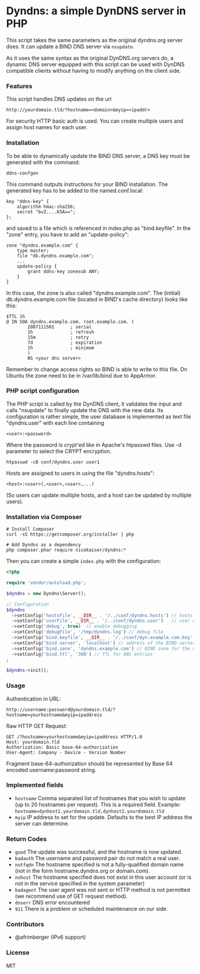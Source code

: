 # Dyndns: a simple DynDNS server in PHP

This script takes the same parameters as the original dyndns.org server does. It can update a BIND DNS server via `nsupdate`.

As it uses the same syntax as the original DynDNS.org servers do, a dynamic DNS server equipped with this script can be used with DynDNS compatible clients without having to modify anything on the client side.


### Features

This script handles DNS updates on the url

    http://yourdomain.tld/?hostname=<domain>&myip=<ipaddr>

For security HTTP basic auth is used. You can create multiple users and assign host names for each user.


### Installation

To be able to dynamically update the BIND DNS server, a DNS key must be generated with the command:

    ddns-confgen

This command outputs instructions for your BIND installation. The generated key has to be added to the named.conf.local:

    key "ddns-key" {
        algorithm hmac-sha256;
        secret "bvZ....K5A==";
    };

and saved to a file which is referenced in index.php as "bind.keyfile". In the "zone" entry, you have to add an "update-policy":

    zone "dyndns.example.com" {
        type master;
        file "db.dyndns.example.com";
        ...
        update-policy {
            grant ddns-key zonesub ANY;
        }
    }

In this case, the zone is also called "dyndns.example.com". The (initial) db.dyndns.example.com file (located in BIND's cache directory) looks like this:

    $TTL 1h
    @ IN SOA dyndns.example.com. root.example.com. (
            2007111501      ; serial
            1h              ; refresh
            15m             ; retry
            7d              ; expiration
            1h              ; minimum
            )  
            NS <your dns server>

Remember to change access rights so BIND is able to write to this file. On Ubuntu the zone need to be in /var/lib/bind due to AppArmor.


### PHP script configuration

The PHP script is called by the DynDNS client, it validates the input and calls "nsupdate" to 
finally update the DNS with the new data. Its configuration is rather simple, the user database is
implemented as text file "dyndns.user" with each line containing

    <user>:<password>

Where the password is crypt'ed like in Apache's htpasswd files. Use -d parameter to select the CRYPT encryption.

    htpasswd -cB conf/dyndns.user user1

Hosts are assigned to users in using the file  "dyndns.hosts":

    <host>:<user>(,<user>,<user>,...)

(So users can update multiple hosts, and a host can be updated by multiple users).


### Installation via Composer

    # Install Composer
    curl -sS https://getcomposer.org/installer | php

    # Add Dyndns as a dependency
    php composer.phar require nicokaiser/dyndns:*

Then you can create a simple `index.php` with the configuration:

```php
<?php

require 'vendor/autoload.php';

$dyndns = new Dyndns\Server();

// Configuration
$dyndns
  ->setConfig('hostsFile', __DIR__ . '/../conf/dyndns.hosts') // hosts database
  ->setConfig('userFile', __DIR__ . '/../conf/dyndns.user')   // user database
  ->setConfig('debug', true)  // enable debugging
  ->setConfig('debugFile', '/tmp/dyndns.log') // debug file
  ->setConfig('bind.keyfile', __DIR__ . '/../conf/dyn.example.com.key') // secret key for BIND nsupdate ("<keyname>:<secret>")
  ->setConfig('bind.server', 'localhost') // address of the BIND server
  ->setConfig('bind.zone', 'dyndns.example.com') // BIND zone for the updates
  ->setConfig('bind.ttl', '300') // TTL for DNS entries
;

$dyndns->init();
```


### Usage

Authentication in URL:

    http://username:password@yourdomain.tld/?hostname=yourhostname&myip=ipaddress


Raw HTTP GET Request:

    GET /?hostname=yourhostname&myip=ipaddress HTTP/1.0 
    Host: yourdomain.tld 
    Authorization: Basic base-64-authorization 
    User-Agent: Company - Device - Version Number

Fragment base-64-authorization should be represented by Base 64 encoded username:password string.


### Implemented fields

- `hostname` Comma separated list of hostnames that you wish to update (up to 20 hostnames per request). This is a required field. Example: `hostname=dynhost1.yourdomain.tld,dynhost2.yourdomain.tld`
- `myip` IP address to set for the update. Defaults to the best IP address the server can determine.


### Return Codes

- `good` The update was successful, and the hostname is now updated.
- `badauth` The username and password pair do not match a real user.
- `notfqdn` The hostname specified is not a fully-qualified domain name (not in the form hostname.dyndns.org or domain.com).
- `nohost` The hostname specified does not exist in this user account (or is not in the service specified in the system parameter)
- `badagent` The user agent was not sent or HTTP method is not permitted (we recommend use of GET request method).
- `dnserr` DNS error encountered
- `911` There is a problem or scheduled maintenance on our side.


### Contributors

- @afrimberger (IPv6 support)


### License

MIT
